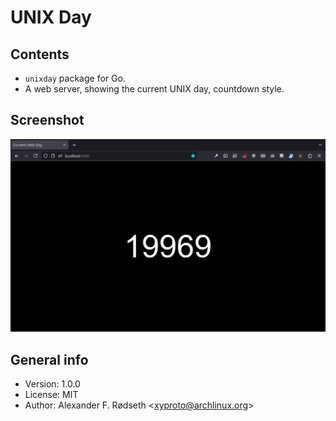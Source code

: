 # UNIX Day

## Contents

* `unixday` package for Go.
* A web server, showing the current UNIX day, countdown style.

## Screenshot

![The UNIX Day Server](img/unixday_server.png)

## General info

* Version: 1.0.0
* License: MIT
* Author: Alexander F. Rødseth &lt;xyproto@archlinux.org&gt;
